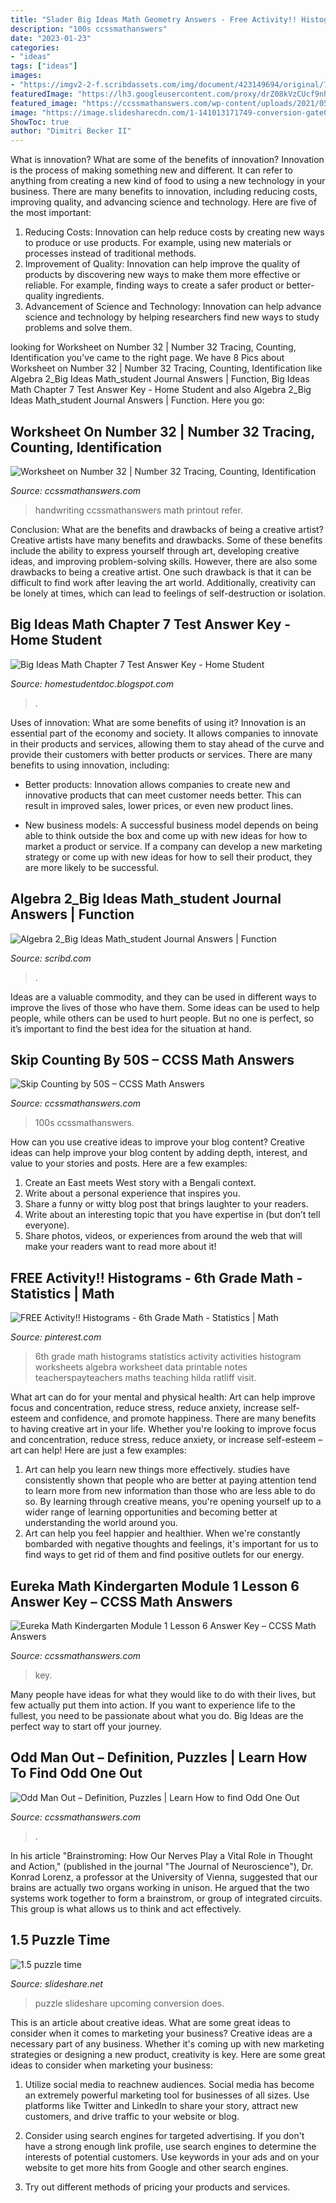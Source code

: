 ```yaml
---
title: "Slader Big Ideas Math Geometry Answers - Free Activity!! Histograms"
description: "100s ccssmathanswers"
date: "2023-01-23"
categories:
- "ideas"
tags: ["ideas"]
images:
- "https://imgv2-2-f.scribdassets.com/img/document/423149694/original/7137225aaa/1587134925?v=1"
featuredImage: "https://lh3.googleusercontent.com/proxy/drZ08kVzCUcf9nhUsZBKYQrqCzOSQKBBHYtUc5todvbnF1An5WX3CogyZRczk5PlauenJW06gieAaB9GCTAVceI1m2t3zOVDqyNqiZ47PT-9-n1PvJlWep3VICC2buyB=w1200-h630-p-k-no-nu"
featured_image: "https://ccssmathanswers.com/wp-content/uploads/2021/05/Worksheet-on-Number-Thirty-Two-1063x1536.jpg"
image: "https://image.slidesharecdn.com/1-141013171749-conversion-gate02/95/15-puzzle-time-1-638.jpg?cb=1413220691"
ShowToc: true
author: "Dimitri Becker II"
---
```



What is innovation? What are some of the benefits of innovation?
Innovation is the process of making something new and different. It can refer to anything from creating a new kind of food to using a new technology in your business. There are many benefits to innovation, including reducing costs, improving quality, and advancing science and technology. Here are five of the most important: 
1. Reducing Costs: Innovation can help reduce costs by creating new ways to produce or use products. For example, using new materials or processes instead of traditional methods.
2. Improvement of Quality: Innovation can help improve the quality of products by discovering new ways to make them more effective or reliable. For example, finding ways to create a safer product or better-quality ingredients.
3. Advancement of Science and Technology: Innovation can help advance science and technology by helping researchers find new ways to study problems and solve them.

	

		
looking for Worksheet on Number 32 | Number 32 Tracing, Counting, Identification you've came to the right page. We have 8 Pics about Worksheet on Number 32 | Number 32 Tracing, Counting, Identification like Algebra 2_Big Ideas Math_student Journal Answers | Function, Big Ideas Math Chapter 7 Test Answer Key - Home Student and also Algebra 2_Big Ideas Math_student Journal Answers | Function. Here you go:
		
    
## Worksheet On Number 32 | Number 32 Tracing, Counting, Identification

<img loading=lazy src="https://ccssmathanswers.com/wp-content/uploads/2021/05/Worksheet-on-Number-Thirty-Two-1063x1536.jpg" onerror="this.onerror=null;this.src='https://tse1.mm.bing.net/th?id=OIP.Sw8VgWI7i3Zp3Lf4P7PoxwHaKs&amp;pid=15.1';" alt="Worksheet on Number 32 | Number 32 Tracing, Counting, Identification">

_Source: ccssmathanswers.com_

>handwriting ccssmathanswers math printout refer. 

	

Conclusion: What are the benefits and drawbacks of being a creative artist?
Creative artists have many benefits and drawbacks. Some of these benefits include the ability to express yourself through art, developing creative ideas, and improving problem-solving skills. However, there are also some drawbacks to being a creative artist. One such drawback is that it can be difficult to find work after leaving the art world. Additionally, creativity can be lonely at times, which can lead to feelings of self-destruction or isolation.

    
## Big Ideas Math Chapter 7 Test Answer Key - Home Student

<img loading=lazy src="https://lh3.googleusercontent.com/proxy/drZ08kVzCUcf9nhUsZBKYQrqCzOSQKBBHYtUc5todvbnF1An5WX3CogyZRczk5PlauenJW06gieAaB9GCTAVceI1m2t3zOVDqyNqiZ47PT-9-n1PvJlWep3VICC2buyB=w1200-h630-p-k-no-nu" onerror="this.onerror=null;this.src='https://tse2.mm.bing.net/th?id=OIP.WtGRkuFP3IwkHaqTgbvwPQHaEI&amp;pid=15.1';" alt="Big Ideas Math Chapter 7 Test Answer Key - Home Student">

_Source: homestudentdoc.blogspot.com_

>. 

	

Uses of innovation: What are some benefits of using it?
Innovation is an essential part of the economy and society. It allows companies to innovate in their products and services, allowing them to stay ahead of the curve and provide their customers with better products or services. There are many benefits to using innovation, including: 
- Better products: Innovation allows companies to create new and innovative products that can meet customer needs better. This can result in improved sales, lower prices, or even new product lines.

- New business models: A successful business model depends on being able to think outside the box and come up with new ideas for how to market a product or service. If a company can develop a new marketing strategy or come up with new ideas for how to sell their product, they are more likely to be successful.

    
## Algebra 2_Big Ideas Math_student Journal Answers | Function

<img loading=lazy src="https://imgv2-2-f.scribdassets.com/img/document/423149694/original/7137225aaa/1587134925?v=1" onerror="this.onerror=null;this.src='https://tse4.mm.bing.net/th?id=OIP.JOBGCCjaNbvRfLCD7HMGYAHaJ4&amp;pid=15.1';" alt="Algebra 2_Big Ideas Math_student Journal Answers | Function">

_Source: scribd.com_

>. 

	

Ideas are a valuable commodity, and they can be used in different ways to improve the lives of those who have them. Some ideas can be used to help people, while others can be used to hurt people. But no one is perfect, so it’s important to find the best idea for the situation at hand.

    
## Skip Counting By 50S – CCSS Math Answers

<img loading=lazy src="https://ccssmathanswers.com/wp-content/uploads/2021/05/Skip-Counting-by-50s.png" onerror="this.onerror=null;this.src='https://tse2.mm.bing.net/th?id=OIP.NWre1U8LJx1rLECkpTCivwHaIP&amp;pid=15.1';" alt="Skip Counting by 50S – CCSS Math Answers">

_Source: ccssmathanswers.com_

>100s ccssmathanswers. 

	

How can you use creative ideas to improve your blog content?
Creative ideas can help improve your blog content by adding depth, interest, and value to your stories and posts. Here are a few examples:
1. Create an East meets West story with a Bengali context.
2. Write about a personal experience that inspires you.
3. Share a funny or witty blog post that brings laughter to your readers.
4. Write about an interesting topic that you have expertise in (but don’t tell everyone).  
5. Share photos, videos, or experiences from around the web that will make your readers want to read more about it!

    
## FREE Activity!! Histograms - 6th Grade Math - Statistics | Math

<img loading=lazy src="https://s-media-cache-ak0.pinimg.com/736x/82/8f/7a/828f7a1d84683b6f0c1943d0303420a3--histogram-activities-teaching-math.jpg" onerror="this.onerror=null;this.src='https://tse2.mm.bing.net/th?id=OIP.PJB4K4p4FpWG5v-ia1rpTgAAAA&amp;pid=15.1';" alt="FREE Activity!! Histograms - 6th Grade Math - Statistics | Math">

_Source: pinterest.com_

>6th grade math histograms statistics activity activities histogram worksheets algebra worksheet data printable notes teacherspayteachers maths teaching hilda ratliff visit. 

	

What art can do for your mental and physical health: Art can help improve focus and concentration, reduce stress, reduce anxiety, increase self-esteem and confidence, and promote happiness.
There are many benefits to having creative art in your life. Whether you're looking to improve focus and concentration, reduce stress, reduce anxiety, or increase self-esteem – art can help! Here are just a few examples: 
1. Art can help you learn new things more effectively. studies have consistently shown that people who are better at paying attention tend to learn more from new information than those who are less able to do so. By learning through creative means, you're opening yourself up to a wider range of learning opportunities and becoming better at understanding the world around you. 
2. Art can help you feel happier and healthier. When we're constantly bombarded with negative thoughts and feelings, it's important for us to find ways to get rid of them and find positive outlets for our energy.

    
## Eureka Math Kindergarten Module 1 Lesson 6 Answer Key – CCSS Math Answers

<img loading=lazy src="https://ccssmathanswers.com/wp-content/uploads/2021/03/Eureka-Math-Kindergarten-Module-1-Lesson-6-Problem-Set-Answer-Key-1-1-266x300.png" onerror="this.onerror=null;this.src='https://tse4.mm.bing.net/th?id=OIP.6rCiBk4ASJQQTKSz-FUvbQAAAA&amp;pid=15.1';" alt="Eureka Math Kindergarten Module 1 Lesson 6 Answer Key – CCSS Math Answers">

_Source: ccssmathanswers.com_

>key. 

	

Many people have ideas for what they would like to do with their lives, but few actually put them into action. If you want to experience life to the fullest, you need to be passionate about what you do. Big Ideas are the perfect way to start off your journey.

    
## Odd Man Out – Definition, Puzzles | Learn How To Find Odd One Out

<img loading=lazy src="https://ccssmathanswers.com/wp-content/uploads/2021/05/Q5-Odd-Man-Odd.png" onerror="this.onerror=null;this.src='https://tse3.mm.bing.net/th?id=OIP.yP_SQAThUcsyuxjFk6EZsAAAAA&amp;pid=15.1';" alt="Odd Man Out – Definition, Puzzles | Learn How to find Odd One Out">

_Source: ccssmathanswers.com_

>. 

	

In his article "Brainstroming: How Our Nerves Play a Vital Role in Thought and Action," (published in the journal "The Journal of Neuroscience"), Dr. Konrad Lorenz, a professor at the University of Vienna, suggested that our brains are actually two organs working in unison. He argued that the two systems work together to form a brainstrom, or group of integrated circuits. This group is what allows us to think and act effectively.

    
## 1.5 Puzzle Time

<img loading=lazy src="https://image.slidesharecdn.com/1-141013171749-conversion-gate02/95/15-puzzle-time-1-638.jpg?cb=1413220691" onerror="this.onerror=null;this.src='https://tse2.mm.bing.net/th?id=OIP.l8cOCcwajNPThwZEUOjdFAHaJl&amp;pid=15.1';" alt="1.5 puzzle time">

_Source: slideshare.net_

>puzzle slideshare upcoming conversion does. 

	

This is an article about creative ideas. What are some great ideas to consider when it comes to marketing your business?
Creative ideas are a necessary part of any business. Whether it's coming up with new marketing strategies or designing a new product, creativity is key. Here are some great ideas to consider when marketing your business: 
1. Utilize social media to reachnew audiences. Social media has become an extremely powerful marketing tool for businesses of all sizes. Use platforms like Twitter and LinkedIn to share your story, attract new customers, and drive traffic to your website or blog. 

2. Consider using search engines for targeted advertising. If you don't have a strong enough link profile, use search engines to determine the interests of potential customers. Use keywords in your ads and on your website to get more hits from Google and other search engines. 

3. Try out different methods of pricing your products and services.

